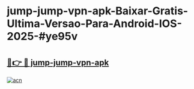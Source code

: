 # jump-jump-vpn-apk-Baixar-Gratis-Ultima-Versao-Para-Android-IOS-2025-#ye95v

# <h2><a href="https://ainizakaria.my?title=jump-jump-vpn-apk&ref=25M">🔗👉 🔴 jump-jump-vpn-apk</a></h2>

[![acn](https://github.com/user-attachments/assets/0f9c940e-d8b0-45ae-aac7-cd30a18b3e1c)](https://ainizakaria.my?title=jump-jump-vpn-apk&ref=25M)

